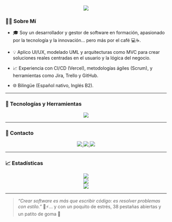 <h1 align="center">
  <img src="https://readme-typing-svg.herokuapp.com?font=Orbitron&color=0FF&size=30&center=true&vCenter=true&width=600&lines=👨‍💻Hola,+Soy+Giancarlo+Santillana;🚀Desarrollador+de+Software&duration=3000&pause=1000&vCenter=true"/>
</h1>

### 🧙‍♂️ Sobre Mí

- 🎓 Soy un desarrollador y gestor de software en formación, apasionado por la tecnología y la innovación... pero más por el café 💻☕. 

- 💡 Aplico UI/UX, modelado UML y arquitecturas como MVC para crear soluciones reales centradas en el usuario y la lógica del negocio.  

- 📈 Experiencia con CI/CD (Vercel), metodologías ágiles (Scrum), y herramientas como Jira, Trello y GitHub.  

- 🌐 Bilingüe (Español nativo, Inglés B2).

---

### 🔮 Tecnologías y Herramientas

<div align="center">
  <img src="https://skillicons.dev/icons?i=html,css,js,ts,php,react,nextjs,nodejs,python,kotlin,mysql,postgres,supabase" />
</div>

---

### 💬 Contacto

<p align="center">
  <a href="https://giancarlosantillana.vercel.app/" target="_blank">
    <img src="https://img.shields.io/badge/Portafolio-%2300ffff?style=for-the-badge&logo=vercel&logoColor=white"/>
  </a>
  <a href="https://www.linkedin.com/in/giancarlo-santillana/" target="_blank">
    <img src="https://img.shields.io/badge/LinkedIn-%230077B5?style=for-the-badge&logo=linkedin&logoColor=white"/>
  </a>
  <a href="mailto:santillanagiancarlo50@gmail.com">
    <img src="https://img.shields.io/badge/Email-%23FF6B6B?style=for-the-badge&logo=gmail&logoColor=white"/>
  </a>
</p>

---

### 📈 Estadísticas

<div align="center">
  <img src="https://github-readme-stats.vercel.app/api?username=Giancarlo174&show_icons=true&theme=radical&count_private=true" />
  <br/>
  <img src="https://github-readme-streak-stats.herokuapp.com/?user=Giancarlo174&theme=radical" />
  <br/>
  <img src="https://github-readme-stats.vercel.app/api/top-langs/?username=Giancarlo174&layout=compact&theme=radical" />
</div>

---

> *“Crear software es más que escribir código: es resolver problemas con estilo.”* 🧠⚡... y con un poquito de estrés, 38 pestañas abiertas y un patito de goma 🐥
